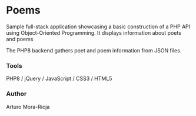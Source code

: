 # Poems

Sample full-stack application showcasing a basic construction of a PHP API using Object-Oriented Programming. It displays information about poets and poems

The PHP8 backend gathers poet and poem information from JSON files.

### Tools
PHP8 / jQuery / JavaScript / CSS3 / HTML5

### Author
Arturo Mora-Rioja